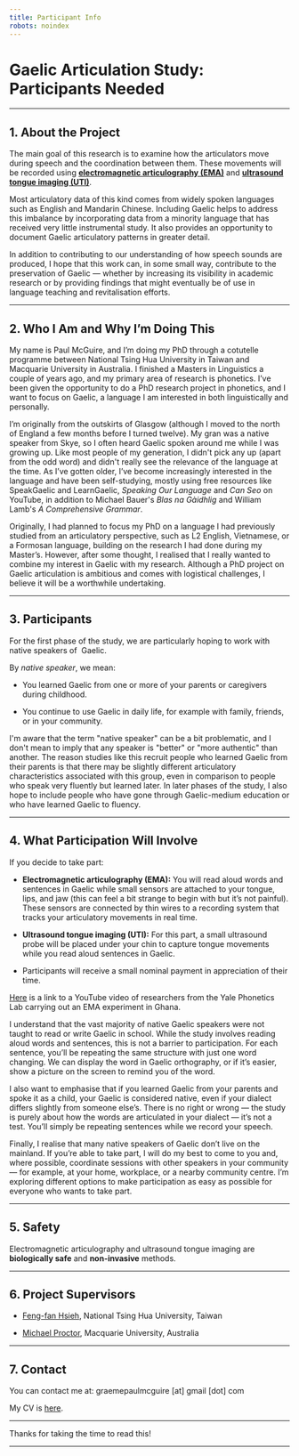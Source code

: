 ```yaml
---
title: Participant Info
robots: noindex
---
```


# **Gaelic Articulation Study: Participants Needed**

---

## **1. About the Project**

The main goal of this research is to examine how the articulators move during speech and the coordination between them. These movements will be recorded using [**electromagnetic articulography (EMA)**](https://en.wikipedia.org/wiki/Electromagnetic_articulography) and [**ultrasound tongue imaging (UTI)**](https://en.wikipedia.org/wiki/Ultrasound_tongue_imaging).
  
Most articulatory data of this kind comes from widely spoken languages such as English and Mandarin Chinese. Including Gaelic helps to address this imbalance by incorporating data from a minority language that has received very little instrumental study. It also provides an opportunity to document Gaelic articulatory patterns in greater detail.

In addition to contributing to our understanding of how speech sounds are produced, I hope that this work can, in some small way, contribute to the preservation of Gaelic — whether by increasing its visibility in academic research or by providing findings that might eventually be of use in language teaching and revitalisation efforts.

---

## **2. Who I Am and Why I’m Doing This**
  
My name is Paul McGuire, and I’m doing my PhD through a cotutelle programme between National Tsing Hua University in Taiwan and Macquarie University in Australia. I finished a Masters in Linguistics a couple of years ago, and my primary area of research is phonetics. I’ve been given the opportunity to do a PhD research project in phonetics, and I want to focus on Gaelic, a language I am interested in both linguistically and personally.
  
I’m originally from the outskirts of Glasgow (although I moved to the north of England a few months before I turned twelve). My gran was a native speaker from Skye, so I often heard Gaelic spoken around me while I was growing up. Like most people of my generation, I didn't pick any up (apart from the odd word) and didn't really see the relevance of the language at the time. As I’ve gotten older, I’ve become increasingly interested in the language and have been self-studying, mostly using free resources like SpeakGaelic and LearnGaelic,  _Speaking Our Language_ and _Can Seo_ on YouTube, in addition to Michael Bauer's _Blas na Gàidhlig_ and William Lamb's _A Comprehensive Grammar_. 

Originally, I had planned to focus my PhD on a language I had previously studied from an articulatory perspective, such as L2 English, Vietnamese, or a Formosan language, building on the research I had done during my Master’s. However, after some thought, I realised that I really wanted to combine my interest in Gaelic with my research. Although a PhD project on Gaelic articulation is ambitious and comes with logistical challenges, I believe it will be a worthwhile undertaking.
  
---

## **3. Participants**

For the first phase of the study, we are particularly hoping to work with native speakers of  Gaelic.

By _native speaker_, we mean:

- You learned Gaelic from one or more of your parents or caregivers during childhood.
    
- You continue to use Gaelic in daily life, for example with family, friends, or in your community.
    
I'm aware that the term "native speaker" can be a bit problematic, and I don't mean to imply that any speaker is "better" or "more authentic" than another. The reason studies like this recruit people who learned Gaelic from their parents is that there may be slightly different articulatory characteristics associated with this group, even in comparison to people who speak very fluently but learned later. In later phases of the study, I also hope to include people who have gone through Gaelic-medium education or who have learned Gaelic to fluency.

---

## **4. What Participation Will Involve**

If you decide to take part:

- **Electromagnetic articulography (EMA):** You will read aloud words and sentences in Gaelic while small sensors are attached to your tongue, lips, and jaw (this can feel a bit strange to begin with but it’s not painful). These sensors are connected by thin wires to a recording system that tracks your articulatory movements in real time.
    
- **Ultrasound tongue imaging (UTI):** For this part, a small ultrasound probe will be placed under your chin to capture tongue movements while you read aloud sentences in Gaelic.
    
- Participants will receive a small nominal payment in appreciation of their time.
    
[Here](https://www.youtube.com/watch?v=pf_KpTWr4kw&t=613s) is a link to a YouTube video of researchers from the Yale Phonetics Lab carrying out an EMA experiment in Ghana.

I understand that the vast majority of native Gaelic speakers were not taught to read or write Gaelic in school. While the study involves reading aloud words and sentences, this is not a barrier to participation. For each sentence, you’ll be repeating the same structure with just one word changing. We can display the word in Gaelic orthography, or if it’s easier, show a picture on the screen to remind you of the word.

I also want to emphasise that if you learned Gaelic from your parents and spoke it as a child, your Gaelic is considered native, even if your dialect differs slightly from someone else’s. There is no right or wrong — the study is purely about how the words are articulated in your dialect — it’s not a test. You’ll simply be repeating sentences while we record your speech.

Finally, I realise that many native speakers of Gaelic don’t live on the mainland. If you’re able to take part, I will do my best to come to you and, where possible, coordinate sessions with other speakers in your community — for example, at your home, workplace, or a nearby community centre. I’m exploring different options to make participation as easy as possible for everyone who wants to take part.

---

## **5. Safety**

Electromagnetic articulography and ultrasound tongue imaging are **biologically safe** and **non-invasive** methods.

---

## **6. Project Supervisors**

- [Feng-fan Hsieh](https://ling.site.nthu.edu.tw/p/406-1400-166961,r6425.php?Lang=en), National Tsing Hua University, Taiwan
    
- [Michael Proctor](https://researchers.mq.edu.au/en/persons/michael-proctor), Macquarie University, Australia
    

---
## **7. Contact**

You can contact me at: graemepaulmcguire [at] gmail [dot] com

My CV is [here](CV2025.pdf).

---

Thanks for taking the time to read this!

---